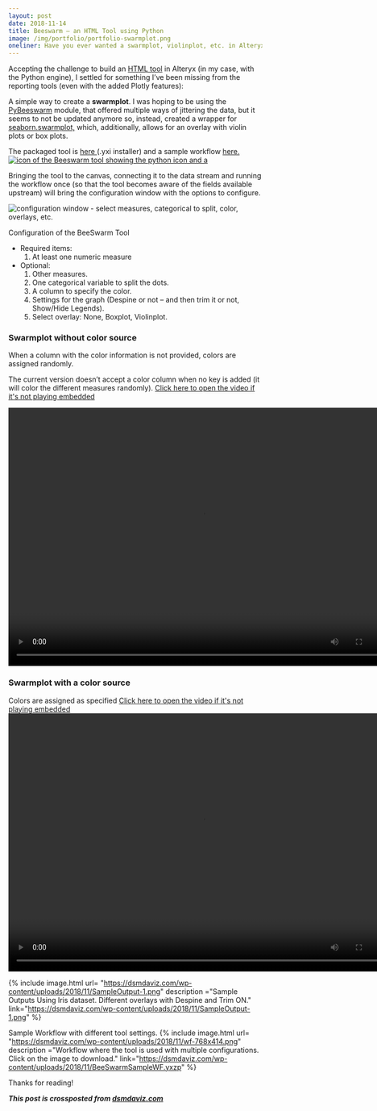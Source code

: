 ```yaml
---
layout: post
date: 2018-11-14
title: Beeswarm – an HTML Tool using Python
image: /img/portfolio/portfolio-swarmplot.png
oneliner: Have you ever wanted a swarmplot, violinplot, etc. in Alteryx? (Or prep the data for Tableau?)
---
```

Accepting the challenge to build an [HTML tool][html-tool] in Alteryx (in my case, with the Python engine), I settled for something I’ve been missing from the reporting tools (even with the added Plotly features):

A simple way to create a **swarmplot**. I was hoping to be using the
[PyBeeswarm](https://github.com/mgymrek/pybeeswarm) module, that offered
multiple ways of jittering the data, but it seems to not be updated
anymore so, instead, created a wrapper for
[seaborn.swarmplot,](https://seaborn.pydata.org/generated/seaborn.swarmplot.html) which,
additionally, allows for an overlay with violin plots or box plots.

The packaged tool
is [here ](https://dsmdaviz.com/wp-content/uploads/2018/11/SwarmPlot12.yxi)(.yxi
installer) and a sample
workflow [here.](https://dsmdaviz.com/wp-content/uploads/2018/11/BeeSwarmSampleWF.yxzp)  [\
 ![icon of the Beeswarm tool showing the python icon and a
](https://dsmdaviz.com/wp-content/uploads/elementor/thumbs/swarmplotIcon-nz0qsa94s8vkbxf1dl30owjic83br5lwzb6lu7zilk.png#thumbnailL "swarmplotIcon")](https://dsmdaviz.com/wp-content/uploads/2018/11/SwarmPlot12.yxi)


Bringing the tool to the canvas, connecting it to the data stream and
running the workflow once (so that the tool becomes aware of the fields
available upstream) will bring the configuration window with the options
to configure.

![configuration window - select measures, categorical to split, color,
overlays,
etc.](https://dsmdaviz.com/wp-content/uploads/2018/11/config12.png#midsizeR)

Configuration of the BeeSwarm Tool

-   Required items:
    1.  At least one numeric measure
-   Optional:
    1.  Other measures.
    2.  One categorical variable to split the dots.
    3.  A column to specify the color.
    4.  Settings for the graph (Despine or not – and then trim it or
        not, Show/Hide Legends).
    5.  Select overlay: None, Boxplot, Violinplot.

### Swarmplot without color source

When a column with the color information is not provided, colors are
assigned randomly.

The current version doesn’t accept a color column when no key is added
(it will color the different measures randomly).  [Click here to open the video if it's not playing embedded](https://dsmdaviz.com/wp-content/uploads/2018/11/random_colors.webm)  

<video autoplay="autoplay" loop="loop" width="768" height="512">
  <source src="https://dsmdaviz.com/wp-content/uploads/2018/11/random_colors.webm" type="video/webm">
</video>  


### Swarmplot with a color source

Colors are assigned as specified [Click here to open the video if it's not playing embedded](https://dsmdaviz.com/wp-content/uploads/2018/11/feed-colors.webm)
<video autoplay="autoplay" loop="loop" width="768" height="512">
  <source src="https://dsmdaviz.com/wp-content/uploads/2018/11/feed-colors.webm" type="video/webm">
</video>  

{% include image.html url= "https://dsmdaviz.com/wp-content/uploads/2018/11/SampleOutput-1.png" description ="Sample Outputs Using Iris dataset. Different overlays with Despine and Trim ON." link="https://dsmdaviz.com/wp-content/uploads/2018/11/SampleOutput-1.png" %}


Sample Workflow with different tool settings.
{% include image.html url= "https://dsmdaviz.com/wp-content/uploads/2018/11/wf-768x414.png" description ="Workflow where the tool is used with multiple
configurations. Click on the image to download." link="https://dsmdaviz.com/wp-content/uploads/2018/11/BeeSwarmSampleWF.yxzp" %}




Thanks for reading!

__*This post is crossposted from [dsmdaviz.com](https://dsmdaviz.com/2018/11/beeswarm-plot-in-alteryx/)*__

[html-tool]: https://community.alteryx.com/t5/Dev-Space/HTML-Tool-Challenge-BUILD-an-HTML-tool-and-win-a-prize/m-p/302774
